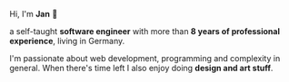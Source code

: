 Hi, I'm **Jan** 👋

a self-taught **software engineer** with more than **8 years of professional experience**, living in Germany. 

I'm passionate about web development, programming and complexity in general. When there's time left I also enjoy doing **design and art stuff**.
